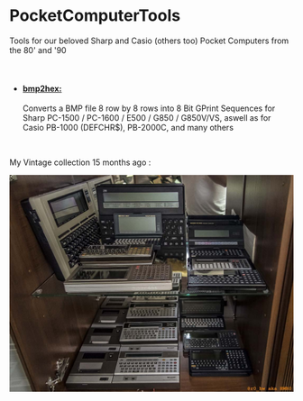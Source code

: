 # PocketComputerTools
Tools for our beloved Sharp and Casio (others too) Pocket Computers from the 80' and '90

<br>

- <a href="https://github.com/hwreverse/PocketComputerTools/tree/master/bmp2hex"><h4>bmp2hex:</h4></a> Converts a BMP file 8 row by 8 rows into 8 Bit GPrint Sequences for Sharp PC-1500 / PC-1600 / E500 / G850 / G850V/VS,  aswell as for Casio PB-1000 (DEFCHR$), PB-2000C, and many others

<br>

My Vintage collection 15 months ago :

![Vintage Calculator Collection](img/lab.jpg)
